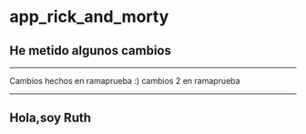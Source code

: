# app_rick_and_morty

He metido algunos cambios
-------
-------

Cambios hechos en ramaprueba :)
cambios 2 en ramaprueba

-----
## Hola,soy Ruth